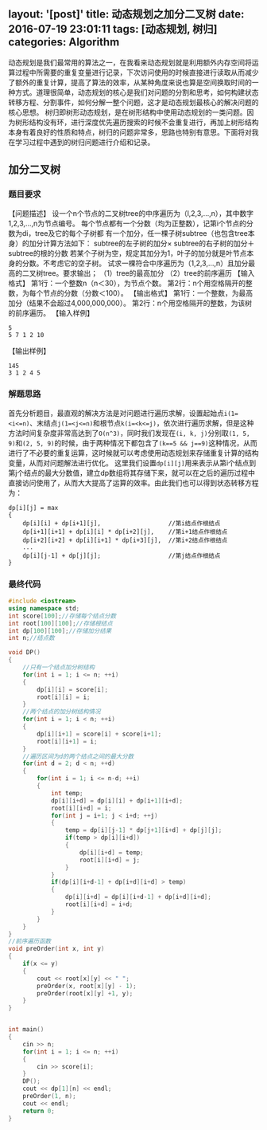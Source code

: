 layout: '[post]'
title: 动态规划之加分二叉树
date: 2016-07-19 23:01:11
tags: [动态规划, 树归]
categories: Algorithm
---
动态规划是我们最常用的算法之一，在我看来动态规划就是利用额外内存空间将运算过程中所需要的重复变量进行记录，下次访问使用的时候直接进行读取从而减少了额外的重复计算，提高了算法的效率，从某种角度来说也算是空间换取时间的一种方式。道理很简单，动态规划的核心是我们对问题的分割和思考，如何构建状态转移方程、分割事件，如何分解一整个问题，这才是动态规划最核心的解决问题的核心思想。
树归即树形动态规划，是在树形结构中使用动态规划的一类问题。因为树形结构没有环，进行深度优先遍历搜索的时候不会重复进行，再加上树形结构本身有着良好的性质和特点，树归的问题非常多，思路也特别有意思。下面将对我在学习过程中遇到的树归问题进行介绍和记录。

<!--more-->
## 加分二叉树
### 题目要求
【问题描述】
    设一个n个节点的二叉树tree的中序遍历为（l,2,3,…,n），其中数字1,2,3,…,n为节点编号。
 每个节点都有一个分数（均为正整数），记第i个节点的分数为di，tree及它的每个子树都
 有一个加分，任一棵子树subtree（也包含tree本身）的加分计算方法如下：
    subtree的左子树的加分× subtree的右子树的加分＋subtree的根的分数
    若某个子树为空，规定其加分为1，叶子的加分就是叶节点本身的分数。不考虑它的空子树。
    试求一棵符合中序遍历为（1,2,3,…,n）且加分最高的二叉树tree。要求输出；
    （1）tree的最高加分
    （2）tree的前序遍历
【输入格式】
    第1行：一个整数n（n＜30），为节点个数。
    第2行：n个用空格隔开的整数，为每个节点的分数（分数＜100）。
【输出格式】
    第1行：一个整数，为最高加分（结果不会超过4,000,000,000）。
    第2行：n个用空格隔开的整数，为该树的前序遍历。
【输入样例】

    5
    5 7 1 2 10

【输出样例】

    145
    3 1 2 4 5

### 解题思路
首先分析题目，最直观的解决方法是对问题进行遍历求解，设置起始点`i(1=<i<=n)`、末结点`j(1=<j<=n)`和根节点`k(i=<k<=j)`，依次进行遍历求解，但是这种方法时间复杂度非常高达到了`O(n^3)`，同时我们发现在`(i, k, j)`分别取`(1, 5, 9)`和`(2, 5, 9)`的时候，由于两种情况下都包含了`(k==5 && j==9)`这种情况，从而进行了不必要的重复运算，这时候就可以考虑使用动态规划来存储重复计算的结构变量，从而对问题解法进行优化。
这里我们设置`dp[i][j]`用来表示从第i个结点到第j个结点的最大分数值，建立dp数组将其存储下来，就可以在之后的遍历过程中直接访问使用了，从而大大提高了运算的效率。由此我们也可以得到状态转移方程为：
```
dp[i][j] = max
{
    dp[i][i] + dp[i+1][j],                   //第i结点作根结点
    dp[i+1][i+1] + dp[i][i] * dp[i+2][j],    //第i+1结点作根结点
    dp[i+2][i+2] + dp[i][i+1] * dp[i+3][j],  //第i+2结点作根结点
    ...
    dp[i][j-1] + dp[j][j];                   //第j结点作根结点 
}
```

### 最终代码
```c++
#include <iostream>
using namespace std;
int score[100];//存储每个结点分数
int root[100][100];//存储根结点
int dp[100][100];//存储加分结果
int n;//结点数

void DP()
{
    //只有一个结点加分树结构
    for(int i = 1; i <= n; ++i)
    {
        dp[i][i] = score[i];
        root[i][i] = i;
    }
    //两个结点的加分树结构情况
    for(int i = 1; i < n; ++i)
    {
        dp[i][i+1] = score[i] + score[i+1];
        root[i][i+1] = i;
    }
    //遍历区间为d的两个结点之间的最大分数
    for(int d = 2; d < n; ++d)
    {
        for(int i = 1; i <= n-d; ++i)
        {
            int temp;
            dp[i][i+d] = dp[i][i] + dp[i+1][i+d];
            root[i][i+d] = i;
            for(int j = i+1; j < i+d; ++j)
            {
                temp = dp[i][j-1] * dp[j+1][i+d] + dp[j][j];
                if(temp > dp[i][i+d])
                {
                    dp[i][i+d] = temp;
                    root[i][i+d] = j;
                }
            }
            if(dp[i][i+d-1] + dp[i+d][i+d] > temp)
            {
                dp[i][i+d] = dp[i][i+d-1] + dp[i+d][i+d];
                root[i][i+d] = i+d;
            }
        }
    }
}
//前序遍历函数
void preOrder(int x, int y)
{
    if(x <= y)
    {
        cout << root[x][y] << " ";
        preOrder(x, root[x][y] - 1);
        preOrder(root[x][y] +1, y);
    }
}


int main()
{
    cin >> n;
    for(int i = 1; i <= n; ++i)
    {
        cin >> score[i];
    }
    DP();
    cout << dp[1][n] << endl;
    preOrder(1, n);
    cout << endl;
    return 0;
}
```

